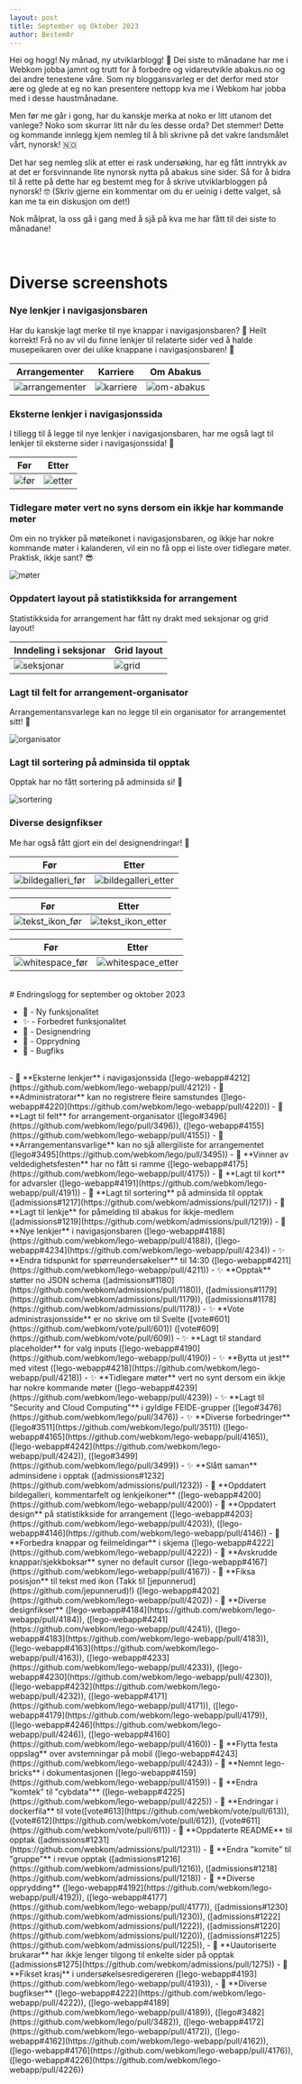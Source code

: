 ```yaml
---
layout: post
title: September og Oktober 2023
author: Bestem0r
---
```


Hei og hogg! Ny månad, ny utviklarblogg! 🎉 Dei siste to månadane har me i Webkom jobba jamnt og trutt for å forbedre og vidareutvikle abakus.no og dei andre tenestene våre. 
Som ny bloggansvarleg er det derfor med stor ære og glede at eg no kan presentere nettopp kva me i Webkom har jobba med i desse haustmånadane.

Men før me går i gong, har du kanskje merka at noko er litt utanom det vanlege? Noko som skurrar litt når du les desse orda? Det stemmer! Dette og kommande innlegg kjem nemleg til å bli skrivne på det vakre landsmålet vårt, nynorsk! 🇳🇴

Det har seg nemleg slik at etter ei rask undersøking, har eg fått inntrykk av at det er forsvinnande lite nynorsk nytta på abakus sine sider. Så for å bidra til å rette på dette har eg bestemt meg for å skrive utviklarbloggen på nynorsk! 🤓 (Skriv gjerne ein kommentar om du er ueinig i dette valget, så kan me ta ein diskusjon om det!)

Nok målprat, la oss gå i gang med å sjå på kva me har fått til dei siste to månadane!

<br>

# Diverse screenshots

### Nye lenkjer i navigasjonsbaren

Har du kanskje lagt merke til nye knappar i navigasjonsbaren? 🤔 Heilt korrekt! Frå no av vil du finne lenkjer til relaterte sider ved å halde musepeikaren over dei ulike knappane i navigasjonsbaren! 🤯

| Arrangementer | Karriere | Om Abakus |
| --- | --- | --- |
| ![arrangementer](/images/posts/2023-10-02-arrangementer.png) | ![karriere](/images/posts/2023-10-02-karriere.png) | ![om-abakus](/images/posts/2023-10-02-om-abakus.png) |

### Eksterne lenkjer i navigasjonssida

I tillegg til å legge til nye lenkjer i navigasjonsbaren, har me også lagt til lenkjer til eksterne sider i navigasjonssida! 🤩

| Før | Etter                                                                                                           |                                                                                          
| --- |-----------------------------------------------------------------------------------------------------------------|
| ![før](https://user-images.githubusercontent.com/13599770/276306245-a0365eed-b78c-48c6-b925-153f0b908386.png) | ![etter](https://user-images.githubusercontent.com/13599770/276306102-970241a5-10fc-4d45-a05b-d61a74a43226.png) |

### Tidlegare møter vert no syns dersom ein ikkje har kommande møter

Om ein no trykker på møteikonet i navigasjonsbaren, og ikkje har nokre kommande møter i kalanderen, vil ein no få opp ei liste over tidlegare møter. Praktisk, ikkje sant? 😎

![møter](/images/posts/2023-10-02-meetings.png)

### Oppdatert layout på statistikksida for arrangement

Statistikksida for arrangement har fått ny drakt med seksjonar og grid layout!

| Inndeling i seksjonar                                   | Grid layout                                        |
|---------------------------------------------------------|----------------------------------------------------|
| ![seksjonar](/images/posts/2023-10-02-statistikk-1.png) | ![grid](/images/posts/2023-10-02-statistikk-2.png) |


### Lagt til felt for arrangement-organisator

Arrangementansvarlege kan no legge til ein organisator for arrangementet sitt! 🎊

![organisator](/images/posts/2023-10-02-organisator.png)

### Lagt til sortering på adminsida til opptak

Opptak har no fått sortering på adminsida si! 🤩

![sortering](/images/posts/2023-10-02-sortering.png)

### Diverse designfikser

Me har også fått gjort ein del designendringar! 🎨

| Før                                                                                                                        | Etter                                                                                                                        |
|----------------------------------------------------------------------------------------------------------------------------|------------------------------------------------------------------------------------------------------------------------------|
| ![bildegalleri_før](https://user-images.githubusercontent.com/69514187/275514779-87ac4b8f-a886-4f4a-95fa-bafa5773adf7.png) | ![bildegalleri_etter](https://user-images.githubusercontent.com/69514187/275516626-7aef6ea8-962d-4ed7-b6f6-b04e20740eb5.png) |

| Før                                                                                                                      | Etter                                                                                                                      |
|--------------------------------------------------------------------------------------------------------------------------|----------------------------------------------------------------------------------------------------------------------------|
| ![tekst_ikon_før](https://user-images.githubusercontent.com/99915933/275633256-70f9a754-fa26-460a-a86c-8a3a79fe5c64.png) | ![tekst_ikon_etter](https://user-images.githubusercontent.com/99915933/275633775-102f367e-65d6-4061-98a9-be598248f465.png) |

| Før                                                                                                                      | Etter                                                                                                                      |
|--------------------------------------------------------------------------------------------------------------------------|----------------------------------------------------------------------------------------------------------------------------|
| ![whitespace_før](https://user-images.githubusercontent.com/13599770/274150683-b9699480-b5c7-432d-91b5-1e5e424cb0da.png) | ![whitespace_etter](https://user-images.githubusercontent.com/13599770/274150648-52512ba9-85b0-4909-8dee-dda66b9b9a58.png) |


<br>
# Endringslogg for september og oktober 2023

- 🚀 - Ny funksjonalitet
- ✨ - Forbedret funksjonalitet
- 🎨 - Designendring
- 🧹 - Opprydning
- 🐛 - Bugfiks

<br>
- 🚀 **Eksterne lenkjer** i navigasjonssida ([lego-webapp#4212](https://github.com/webkom/lego-webapp/pull/4212))
- 🚀 **Administratorar** kan no registrere fleire samstundes ([lego-webapp#4220](https://github.com/webkom/lego-webapp/pull/4220))
- 🚀 **Lagt til felt** for arrangement-organisator ([lego#3496](https://github.com/webkom/lego/pull/3496)), ([lego-webapp#4155](https://github.com/webkom/lego-webapp/pull/4155))
- 🚀 **Arrangementansvarlige** kan no sjå allergiliste for arrangementet ([lego#3495](https://github.com/webkom/lego/pull/3495))
- 🚀 **Vinner av veldedighetsfesten** har no fått si ramme ([lego-webapp#4175](https://github.com/webkom/lego-webapp/pull/4175))
- 🚀 **Lagt til kort** for advarsler ([lego-webapp#4191](https://github.com/webkom/lego-webapp/pull/4191))
- 🚀 **Lagt til sortering** på adminsida til opptak ([admissions#1217](https://github.com/webkom/admissions/pull/1217))
- 🚀 **Lagt til lenkje** for påmelding til abakus for ikkje-medlem ([admissions#1219](https://github.com/webkom/admissions/pull/1219))
- 🚀 **Nye lenkjer** i navigasjonsbaren ([lego-webapp#4188](https://github.com/webkom/lego-webapp/pull/4188)), ([lego-webapp#4234](https://github.com/webkom/lego-webapp/pull/4234))
- ✨ **Endra tidspunkt for spørreundersøkelser** til 14:30 ([lego-webapp#4211](https://github.com/webkom/lego-webapp/pull/4211))
- ✨ **Opptak** støtter no JSON schema ([admissions#1180](https://github.com/webkom/admissions/pull/1180)), ([admissions#1179](https://github.com/webkom/admissions/pull/1179)), ([admissions#1178](https://github.com/webkom/admissions/pull/1178))
- ✨ **Vote administrasjonsside** er no skrive om til Svelte ([vote#601](https://github.com/webkom/vote/pull/601)) ([vote#609](https://github.com/webkom/vote/pull/609))
- ✨ **Lagt til standard placeholder** for valg inputs ([lego-webapp#4190](https://github.com/webkom/lego-webapp/pull/4190))
- ✨ **Bytta ut jest** med vitest ([lego-webapp#4218](https://github.com/webkom/lego-webapp/pull/4218))
- ✨ **Tidlegare møter** vert no synt dersom ein ikkje har nokre kommande møter ([lego-webapp#4239](https://github.com/webkom/lego-webapp/pull/4239))
- ✨ **Lagt til "Security and Cloud Computing"** i gyldige FEIDE-grupper ([lego#3476](https://github.com/webkom/lego/pull/3476))
- ✨ **Diverse forbedringer** ([lego#3511](https://github.com/webkom/lego/pull/3511)) ([lego-webapp#4165](https://github.com/webkom/lego-webapp/pull/4165)), ([lego-webapp#4242](https://github.com/webkom/lego-webapp/pull/4242)), ([lego#3499](https://github.com/webkom/lego/pull/3499))
- ✨ **Slått saman** adminsidene i opptak ([admissions#1232](https://github.com/webkom/admissions/pull/1232))
- 🎨 **Opddatert bildegalleri, kommentarfelt og lenkjeikoner** ([lego-webapp#4200](https://github.com/webkom/lego-webapp/pull/4200))
- 🎨 **Oppdatert design** på statistikkside for arrangement ([lego-webapp#4203](https://github.com/webkom/lego-webapp/pull/4203)), ([lego-webapp#4146](https://github.com/webkom/lego-webapp/pull/4146))
- 🎨 **Forbedra knappar og feilmeldingar** i skjema ([lego-webapp#4222](https://github.com/webkom/lego-webapp/pull/4222))
- 🎨 **Avskrudde knappar/sjekkboksar** syner no default cursor ([lego-webapp#4167](https://github.com/webkom/lego-webapp/pull/4167))
- 🎨 **Fiksa posisjon** til tekst med ikon (Takk til [jepunnerud](https://github.com/jepunnerud)!) ([lego-webapp#4202](https://github.com/webkom/lego-webapp/pull/4202))
- 🎨 **Diverse designfikser** ([lego-webapp#4184](https://github.com/webkom/lego-webapp/pull/4184)), ([lego-webapp#4241](https://github.com/webkom/lego-webapp/pull/4241)), ([lego-webapp#4183](https://github.com/webkom/lego-webapp/pull/4183)), ([lego-webapp#4163](https://github.com/webkom/lego-webapp/pull/4163)), ([lego-webapp#4233](https://github.com/webkom/lego-webapp/pull/4233)), ([lego-webapp#4230](https://github.com/webkom/lego-webapp/pull/4230)), ([lego-webapp#4232](https://github.com/webkom/lego-webapp/pull/4232)), ([lego-webapp#4171](https://github.com/webkom/lego-webapp/pull/4171)), ([lego-webapp#4179](https://github.com/webkom/lego-webapp/pull/4179)), ([lego-webapp#4246](https://github.com/webkom/lego-webapp/pull/4246)), ([lego-webapp#4160](https://github.com/webkom/lego-webapp/pull/4160))
- 🎨 **Flytta festa oppslag** over avstemningar på mobil ([lego-webapp#4243](https://github.com/webkom/lego-webapp/pull/4243))
- 🧹 **Nemnt lego-bricks** i dokumentasjonen ([lego-webapp#4159](https://github.com/webkom/lego-webapp/pull/4159))
- 🧹 **Endra "komtek" til "cybdata"** ([lego-webapp#4225](https://github.com/webkom/lego-webapp/pull/4225))
- 🧹 **Endringar i dockerfila** til vote([vote#613](https://github.com/webkom/vote/pull/613)), ([vote#612](https://github.com/webkom/vote/pull/612)), ([vote#611](https://github.com/webkom/vote/pull/611))
- 🧹 **Oppdaterte README** til opptak ([admissions#1231](https://github.com/webkom/admissions/pull/1231))
- 🧹 **Endra "komite" til "gruppe"** i revue opptak ([admissions#1216](https://github.com/webkom/admissions/pull/1216)), ([admissions#1218](https://github.com/webkom/admissions/pull/1218))
- 🧹 **Diverse opprydding** ([lego-webapp#4192](https://github.com/webkom/lego-webapp/pull/4192)), ([lego-webapp#4177](https://github.com/webkom/lego-webapp/pull/4177)), ([admissions#1230](https://github.com/webkom/admissions/pull/1230)), ([admissions#1222](https://github.com/webkom/admissions/pull/1222)), ([admissions#1220](https://github.com/webkom/admissions/pull/1220)), ([admissions#1225](https://github.com/webkom/admissions/pull/1225)),
- 🐛 **Uautoriserte brukarar** har ikkje lenger tilgong til enkelte sider på opptak ([admissions#1275](https://github.com/webkom/admissions/pull/1275))
- 🐛 **Fikset krasj** i undersøkelsesredigereren ([lego-webapp#4193](https://github.com/webkom/lego-webapp/pull/4193)),  
- 🐛 **Diverse bugfikser** ([lego-webapp#4222](https://github.com/webkom/lego-webapp/pull/4222)), ([lego-webapp#4189](https://github.com/webkom/lego-webapp/pull/4189)), ([lego#3482](https://github.com/webkom/lego/pull/3482)), ([lego-webapp#4172](https://github.com/webkom/lego-webapp/pull/4172)), ([lego-webapp#4162](https://github.com/webkom/lego-webapp/pull/4162)), ([lego-webapp#4176](https://github.com/webkom/lego-webapp/pull/4176)), ([lego-webapp#4226](https://github.com/webkom/lego-webapp/pull/4226))